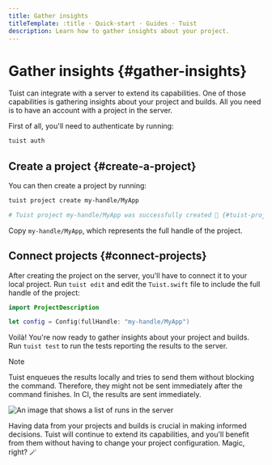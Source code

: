```yaml
---
title: Gather insights
titleTemplate: :title · Quick-start · Guides · Tuist
description: Learn how to gather insights about your project.
---
```


# Gather insights {#gather-insights}

Tuist can integrate with a server to extend its capabilities. One of those capabilities is gathering insights about your project and builds. All you need is to have an account with a project in the server.

First of all, you'll need to authenticate by running:

```bash
tuist auth
```

## Create a project {#create-a-project}

You can then create a project by running:

```bash
tuist project create my-handle/MyApp

# Tuist project my-handle/MyApp was successfully created 🎉 {#tuist-project-myhandlemyapp-was-successfully-created-}
```

Copy `my-handle/MyApp`, which represents the full handle of the project.

## Connect projects {#connect-projects}

After creating the project on the server, you'll have to connect it to your local project. Run `tuist edit` and edit the `Tuist.swift` file to include the full handle of the project:

```swift
import ProjectDescription

let config = Config(fullHandle: "my-handle/MyApp")
```

Voilà! You're now ready to gather insights about your project and builds. Run `tuist test` to run the tests reporting the results to the server.

> [!NOTE]
> Tuist enqueues the results locally and tries to send them without blocking the command. Therefore, they might not be sent immediately after the command finishes. In CI, the results are sent immediately.


![An image that shows a list of runs in the server](/images/guides/quick-start/runs.png)

Having data from your projects and builds is crucial in making informed decisions.
Tuist will continue to extend its capabilities, and you'll benefit from them without having to change your project configuration. Magic, right? 🪄
